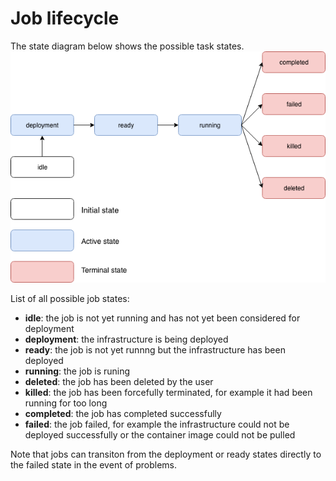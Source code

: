 # Job lifecycle
The state diagram below shows the possible task states.
![Job lifecycle](job-states.png)

List of all possible job states:
* __idle__: the job is not yet running and has not yet been considered for deployment
* __deployment__: the infrastructure is being deployed
* __ready__: the job is not yet runnng but the infrastructure has been deployed
* __running__: the job is runing
* __deleted__: the job has been deleted by the user
* __killed__: the job has been forcefully terminated, for example it had been running for too long
* __completed__: the job has completed successfully
* __failed__: the job failed, for example the infrastructure could not be deployed successfully or the container image could not be pulled

Note that jobs can transiton from the deployment or ready states directly to the failed state in the event of problems.
